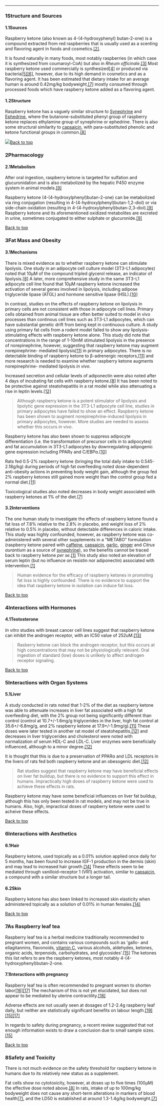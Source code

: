 





---


### 1Structure and Sources

#### 1.1Sources


Raspberry ketone (also known as 4-(4-hydroxyphenyl) butan-2-one) is a compound extracted from red raspberries that is usually used as a scenting and flavoring agent in foods and cosmetics.[[2]](#ref2).


It is found naturally in many foods, most notably raspberries (in which case it is synthesized from coumaroyl-CoA) but also in *Rheum officinale*.[[3]](#ref3) Most raspberry ketone used commercially is synthesized[[4]](#ref4) or produced via bacteria[[5]](#ref5)[[6]](#ref6), however, due to its high demand in cosmetics and as a flavoring agent. It has been estimated that dietary intake for an average human is around 0.42mg/kg bodyweight,[[7]](#ref7) mostly consumed through processed foods which have raspberry ketone added as a flavoring agent.


#### 1.2Structure


Raspberry ketone has a vaguely similar structure to [Synephrine](/supplements/synephrine/) and [Ephedrine](/supplements/ephedrine/), where the butanone-substituted phenyl group of raspberry ketone replaces ethylamine group of synephrine or ephedrine. There is also some structural similarity to [capsaicin](/supplements/capsaicin/), with para-substituted phenolic and ketone functional groups in common.[[8]](#ref8)


![](https://2e9be637a5b4415c18c5-5ddb36df15af65ab8482e83373c53fe5.ssl.cf1.rackcdn.com/images/37.jpg)[Back to top](#c-structure-and-sources)
### 2Pharmacology

#### 2.1Metabolism


After oral ingestion, raspberry ketone is targeted for sulfation and glucuronidation and is also metabolized by the hepatic P450 enzyme system in animal models.[[9]](#ref9)


Raspberry ketone (4-(4-hydroxylphenyl)butan-2-one) can be metabolized via ring conjugation (resulting in 4-(4-hydroxylphenyl)butan-1,2-diol) or via side-chain oxidation (resulting in 4-(4-hydroxylphenyl)butan-2,3-diol).[[9]](#ref9) Raspberry ketone and its aforementioned oxidized metabolites are excreted in urine, sometimes conjugated to either sulphate or glucuronide.[[9]](#ref9)


[Back to top](#c-pharmacology)
### 3Fat Mass and Obesity

#### 3.1Mechanisms


There is mixed evidence as to whether raspberry ketone can stimulate lipolysis. One study in an adipocyte cell culture model (3T3-L1 adipocytes) noted that 10µM of the compound tripled glycerol release, an indicator of lipolysis.[[8]](#ref8) A later, more comprehensive study in the same 3T3-L1 adipocyte cell line found that 10µM raspberry ketone increased the activation of several genes involved in lipolysis, including adipose triglyceride lipase (ATGL) and hormone sensitive lipase (HSL).[[10]](#ref10)


In contrast, studies on the effects of raspberry ketone on lipolysis in primary cells are not consistent with those in adipocyte cell lines. Primary cells obtained from animal tissue are often better suited to model in vivo processes than continous cell lines such as 3T3-L1 adipocytes, which can have substantial genetic drift from being kept in continuous culture. A study using primary fat cells from a rodent model failed to show any lipolysis-stimulating effects with raspberry ketone alone. This study did note that concentrations in the range of 1-10mM stimulated lipolysis in the presence of norepinephrine, however, suggesting that raspberry ketone may augment norepinephrine- mediated lipolysis[[11]](#ref11) in primary adipocytes. There is no detectable binding of raspberry ketone to β-adrenergic receptors,[[11]](#ref11) and more research is needed to examine whether raspberry ketone augments norepinephrine- mediated lipolysis *in vivo*.


Increased secretion and cellular levels of adiponectin were also noted after 4 days of incubating fat cells with raspberry ketone.[[8]](#ref8) It has been noted to be protective against steatohepatitis in a rat model while also attenuating a rise in leptin levels.[[12]](#ref12)



> Although raspberry ketone is a potent stimulator of lipolysis and lipolytic gene expression in the 3T3-L1 adipocyte cell line, studies in primary adipocytes have failed to show an effect. Raspberry ketone has been shown to augment norepinephrine-induced lipolysis in primary adipocytes, however. More studies are needed to assess whether this occurs *in vivo*.


Raspberry ketone has also been shown to suppress adipocyte differentiation (i.e. the transformation of precursor cells in to adipocytes) and fat accumulation in 3T3-L1 adipocytes by downregulating adipogenic gene expression including PPARγ and C/EBPα.[[10]](#ref10)


Rats fed 0.5-2% raspberry ketone (bringing the total daily intake to 0.545-2.18g/kg) during periods of high fat overfeeding noted dose-dependent anti-obesity actions in preventing body weight gain, although the group fed 2% raspberry ketones still gained more weight than the control group fed a normal diet.[[11]](#ref11)


Toxicological studies also noted decreases in body weight associated with raspberry ketones at 1% of the diet.[[7]](#ref7)


#### 3.2Interventions


The one human study to investigate the effects of raspberry ketone found a fat loss of 7.8% relative to the 2.8% in placebo, and weight loss of 2% relative to 0.5% in placebo, without detectable differences in caloric intake. This study was highly confounded, however, as raspberry ketone was co-administered with several other supplements in a "METABO" formulation (raspberry ketone paired with [caffeine](/supplements/caffeine/), [capsaicin](/supplements/capsaicin/), [garlic](/supplements/garlic/), [ginger](/supplements/ginger/) and *Citrus aurantium* as a source of [synephrine](/supplements/synephrine/)), so the benefits cannot be traced back to raspberry ketone *per se*.[[1]](#ref1) This study also noted an elevation of serum leptin (but no influence on resistin nor adiponectin) associated with intervention.[[1]](#ref1)



> Human evidence for the efficacy of raspberry ketones in promoting fat loss is highly confounded. There is no evidence to support the idea that raspberry ketone in isolation can induce fat loss.


[Back to top](#c-fat-mass-and-obesity)
### 4Interactions with Hormones

#### 4.1Testosterone


*In vitro* studies with breast cancer cell lines suggest that raspberry ketone can inhibit the androgen receptor, with an IC50 value of 252uM.[[13]](#ref13)



> Rasberry ketone can block the androgen receptor, but this occurs at high concentrations that may not be physiologically relevant. Oral ingestion of standard (low) doses is unlikely to affect androgen receptor signaling.


[Back to top](#c-interactions-with-hormones)
### 5Interactions with Organ Systems

#### 5.1Liver


A study conducted in rats noted that 1-2% of the diet as raspberry ketone was able to attenuate increases in liver fat associated with a high fat overfeeding diet, with the 2% group not being significantly different than control (control at 10.7+/-1.6mg/g triglycerides in the liver, high fat control at 35.6+/-6.8mg/g, and 2% raspberry ketone at 17.9+/-1.9mg/g).[[11]](#ref11) These doses were later tested in another rat model of steatohepatitis,[[12]](#ref12) and decreases in liver triglycerides and cholesterol were noted with normalization of serum HDL-C and LDL-C. Liver enzymes were beneficially influenced, although to a minor degree.[[12]](#ref12)


It is thought that this is due to a preservation of PPARα and LDL receptors in the livers of rats fed both raspberry ketone and an obesogenic diet.[[12]](#ref12)



> Rat studies suggest that raspberry ketone may have beneficial effects on liver fat buildup, but there is no evidence to support this effect in humans. Impractically high doses of raspberry ketone were used to achieve these effects in rats.


Raspberry ketone may have some beneficial influences on liver fat buildup, although this has only been tested in rat models, and may not be true in humans. Also, high, impractical doses of raspberry ketone were used to acheive these effects.


[Back to top](#c-interactions-with-organ-systems)
### 6Interactions with Aesthetics

#### 6.1Hair


Raspberry ketone, used topically as a 0.01% solution applied once daily for 5 months, has been found to increase IGF-1 production in the dermis (skin) and may lead to increased hair growth.[[14]](#ref14) These effects seem to be mediated through vanilloid-receptor 1 (VR1) activation, similar to [capsaicin](/supplements/capsaicin/), a compound with a similar structure but a longer tail.


#### 6.2Skin


Raspberry ketone has also been linked to increased skin elasticity when administered topically as a solution of 0.01% in human females.[[14]](#ref14)


[Back to top](#c-interactions-with-aesthetics)
### 7As Raspberry leaf tea

Raspberry leaf tea is a herbal medicine traditionally recommended to pregnant women, and contains various compounds such as 'gallo- and ellagitannins, flavonoids, [vitamin C](/supplements/vitamin-c/), various alcohols, aldehydes, ketones, organic acids, terpenoids, carbohydrates, and glycosides'.[[15]](#ref15) The ketones this list refers to are the raspberry ketones, most notably 4-(4-hydroxyphenyl)butan-2-one.


#### 7.1Interactions with pregnancy


Raspberry leaf tea is often recommended to pregnant women to shorten labor[[16]](#ref16)[[17]](#ref17) The mechanism of this is not yet elucidated, but does not appear to be mediated by uterine contractility.[[18]](#ref18)


Adverse effects are not usually seen at dosages of 1.2-2.4g raspberry leaf daily, but neither are statistically significant benefits on labour length.[[19]](#ref19)[[15]](#ref15)[[17]](#ref17)


In regards to safety during pregnancy, a recent review suggested that not enough information exists to draw a conclusion due to small sample sizes.[[15]](#ref15)


[Back to top](#c-as-raspberry-leaf-tea)
### 8Safety and Toxicity

There is not much evidence on the safety threshold for raspberry ketone in humans due to its relatively new status as a supplement.


Fat cells show no cytotoxicity, however, at doses up to five times (100μM) the effective dose noted above.[[8]](#ref8) In rats, intake of up to 100mg/kg bodyweight does not cause any short-term alterations in markers of blood health[[7]](#ref7), and the LD50 is established at around 1.3-1.4g/kg bodyweight.[[7]](#ref7)

 


